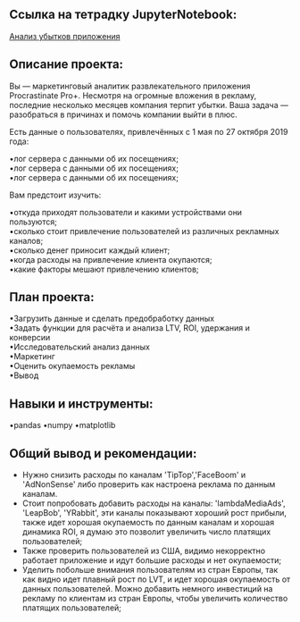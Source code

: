 ## Ссылка на тетрадку JupyterNotebook:  
[Анализ убытков приложения](https://github.com/DenZo-web/My_projects/blob/main/Business%20analysis/Business%20analysis.ipynb)  

## Описание проекта:  
Вы — маркетинговый аналитик развлекательного приложения Procrastinate Pro+.
Несмотря на огромные вложения в рекламу, последние несколько месяцев компания терпит убытки.
Ваша задача — разобраться в причинах и помочь компании выйти в плюс.

Есть данные о пользователях, привлечённых с 1 мая по 27 октября 2019 года:  
  
•лог сервера с данными об их посещениях;  
•лог сервера с данными об их посещениях;  
•лог сервера с данными об их посещениях;  

Вам предстоит изучить:  
  
•откуда приходят пользователи и какими устройствами они пользуются;  
•сколько стоит привлечение пользователей из различных рекламных каналов;  
•сколько денег приносит каждый клиент;  
•когда расходы на привлечение клиента окупаются;  
•какие факторы мешают привлечению клиентов;  

## План проекта:  

•Загрузить данные и сделать предобработку данных  
•Задать функции для расчёта и анализа LTV, ROI, удержания и конверсии   
•Исследовательский анализ данных  
•Маркетинг  
•Оценить окупаемость рекламы  
•Вывод  

## Навыки и инструменты: 

•pandas
•numpy
•matplotlib

## Общий вывод и рекомендации:  
- Нужно снизить расходы по каналам 'TipTop','FaceBoom' и 'AdNonSense' либо проверить как настроена реклама по данным каналам.
- Стоит попробовать добавить расходы на каналы: 'lambdaMediaAds', 'LeapBob', 'YRabbit', эти каналы показывают хороший рост прибыли, также идет хорошая окупаемость по данным каналам и хорошая динамика ROI, я думаю это позволит увеличить число платящих пользователей;
- Также проверить пользователей из США, видимо некорректно работает приложение и идут большие расходы и нет окупаемости;
- Уделить побольше внимания пользователям из стран Европы, так как видно идет плавный рост по LVT, и идет хорошая окупаемость от данных пользователей. Можно добавить немного инвестиций на рекламу по клиентам из стран Европы, чтобы увеличить количество платящих пользователей;

